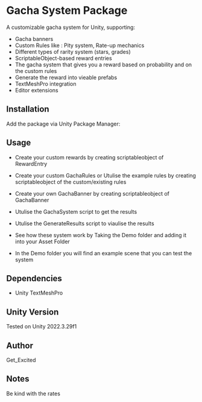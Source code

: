 # Gacha System Package

A customizable gacha system for Unity, supporting:
- Gacha banners
- Custom Rules like : Pity system, Rate-up mechanics
- Different types of rarity system (stars, grades)
- ScriptableObject-based reward entries
- The gacha system that gives you a reward based on probability and on the custom rules
- Generate the reward into vieable prefabs
- TextMeshPro integration
- Editor extensions

## Installation

Add the package via Unity Package Manager:


## Usage

- Create your custom rewards by creating scriptableobject of RewardEntry
- Create your custom GachaRules or Utulise the example rules by creating scriptableobject of the custom/existing rules
- Create your own GachaBanner  by creating scriptableobject of GachaBanner
- Utulise the GachaSystem script to get the results
- Utulise the GenerateResults script to viaulise the results

- See how these system work by Taking the Demo folder and adding it into your Asset Folder
- In the Demo folder you will find an example scene that you can test the system

## Dependencies

- Unity TextMeshPro

## Unity Version

Tested on Unity 2022.3.29f1

## Author

Get_Excited

## Notes

Be kind with the rates

